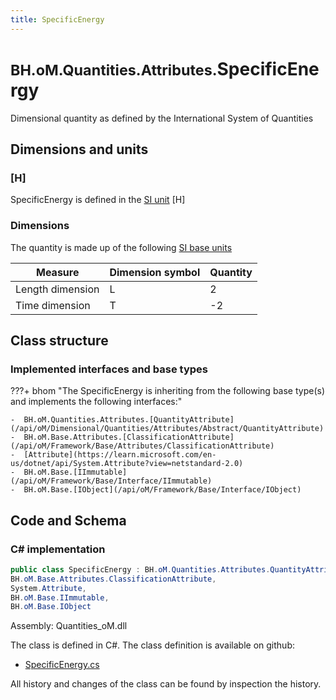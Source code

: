 ```yaml
---
title: SpecificEnergy
---
```


# <small>BH.oM.Quantities.Attributes.</small>**SpecificEnergy**

Dimensional quantity as defined by the International System of Quantities

## Dimensions and units

### [H]

SpecificEnergy is defined in the [SI unit](https://bhom.xyz/documentation/BHoM_oM/BHoM-Units-conventions/) [H]

### Dimensions

The quantity is made up of the following [SI base units](https://en.wikipedia.org/wiki/SI_base_unit)

| Measure        | Dimension symbol | Quantity |
|------------------|--------|----------|
| Length dimension |  L  |2  |
| Time dimension |  T  |-2  |


## Class structure

### Implemented interfaces and base types

???+ bhom "The SpecificEnergy is inheriting from the following base type(s) and implements the following interfaces:"

    -  BH.oM.Quantities.Attributes.[QuantityAttribute](/api/oM/Dimensional/Quantities/Attributes/Abstract/QuantityAttribute)
    -  BH.oM.Base.Attributes.[ClassificationAttribute](/api/oM/Framework/Base/Attributes/ClassificationAttribute)
    -  [Attribute](https://learn.microsoft.com/en-us/dotnet/api/System.Attribute?view=netstandard-2.0)
    -  BH.oM.Base.[IImmutable](/api/oM/Framework/Base/Interface/IImmutable)
    -  BH.oM.Base.[IObject](/api/oM/Framework/Base/Interface/IObject)




## Code and Schema

### C# implementation

``` C# title="C#"
public class SpecificEnergy : BH.oM.Quantities.Attributes.QuantityAttribute,
BH.oM.Base.Attributes.ClassificationAttribute,
System.Attribute,
BH.oM.Base.IImmutable,
BH.oM.Base.IObject
```

Assembly: Quantities_oM.dll

The class is defined in C#. The class definition is available on github:

- [SpecificEnergy.cs](https://github.com/BHoM/BHoM/blob/develop/Quantities_oM/Attributes\SpecificEnergy.cs)

All history and changes of the class can be found by inspection the history.
